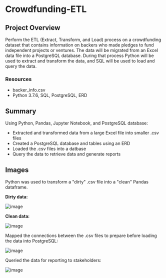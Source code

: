 # Crowdfunding-ETL

## Project Overview
Perform the ETL (Extract, Transform, and Load) process on a crowdfunding dataset that contains information on backers who made pledges to fund independent projects or ventures.  The data will be migrated from an Excel data file into a PostgreSQL database.  During that process Python will be used to extract and transform the data, and SQL will be used to load and query the data.

### Resources
+ backer_info.csv
+ Python 3.7.6, SQL, PostgreSQL, ERD

## Summary
Using Python, Pandas, Jupyter Notebook, and PostgreSQL database:
+ Extracted and transformed data from a large Excel file into smaller .csv files
+ Created a PostgreSQL database and tables using an ERD
+ Loaded the .csv files into a datbase
+ Query the data to retrieve data and generate reports


## Images
Python was used to transform a "dirty" .csv file into a "clean" Pandas dataframe.

**Dirty data:**

![image](https://user-images.githubusercontent.com/113741694/233163073-76f305f7-001f-4c2f-851d-9f2aa77d1221.png)

**Clean data:**

![image](https://user-images.githubusercontent.com/113741694/233163283-ca3a69a7-eec3-417c-b735-6934d0109c99.png)

Mapped the connections between the .csv files to prepare before loading the data into PostgreSQL:

![image](https://user-images.githubusercontent.com/113741694/233164224-25e6d05d-dd5e-47bd-831b-1f7de4b79eca.png)

Queried the data for reporting to stakeholders:

![image](https://user-images.githubusercontent.com/113741694/233164906-0585114f-6142-404d-b7b7-1bc83486f297.png)





